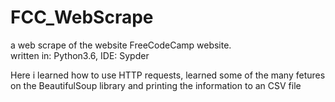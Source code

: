 # FCC_WebScrape
a web scrape of the website FreeCodeCamp website.  
written in: Python3.6, IDE: Sypder

Here i learned how to use HTTP requests, learned some of the many fetures on the BeautifulSoup library and printing the information to an 
CSV file
